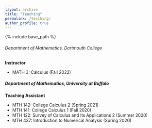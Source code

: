 ```yaml
---
layout: archive
title: "Teaching"
permalink: /teaching/
author_profile: true
---
```



{% include base_path %}

###### Department of Mathematics, Dartmouth College
**Instructor**
* MATH 3: Calculus (Fall 2022)

##### Department of Mathematics, University at Buffalo
**Teaching Assistant**
- MTH 142: College Calculus 2 (Spring 2021)
- MTH 141: College Calculus 1 (Fall 2020)
- MTH 122: Survey of Calculus and Its Applications 2 (Summer 2020)
- MTH 437: Introduction to Numerical Analysis (Spring 2020)
